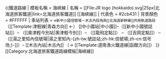 {{鐵道路線
| 模板名稱 = 海峽線
| 名稱 = [[File:JR logo (hokkaido).svg|25px|北海道旅客鐵道|link=北海道旅客鐵道]] [[海峽線]]
| 代表色 = #2cb431
| 背景顏色 = #FFFFFF
| 車站列表 = <span style="font-size:smaller;">※新中小國信號場－木古內段為與[[北海道新幹線]]共用軌道路段</span><br />（[[Template:津輕線|青森方向]] ←） [[中小國站|中小國]]–（[[新中小國號誌站]]）– （[[奧津輕今別站|奧津輕今別]]）– （[[龍飛定點]]） – （[[吉岡定點]]） – （[[湯之里知內信號場|湯之里知內-{zh-tw:號誌站;zh-hk:信號場;zh-cn:信号场;}-]]）– [[木古內站|木古內]] （→ [[Template:道南漁火鐵道線|函館方向]]）
}}<noinclude>
[[Category:北海道旅客鐵道路線模板|海峽線]]

</noinclude>